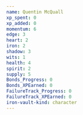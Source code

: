 ```yaml
---
name: Quentin McQuall
xp_spent: 0
xp_added: 0
momentum: 6
edge: 3
heart: 2
iron: 2
shadow: 3
wits: 1
health: 4
spirit: 2
supply: 5
Bonds_Progress: 0
Bonds_XPEarned: 0
FailureTrack_Progress: 0
FailureTrack_XPEarned: 0
iron-vault-kind: character
---
```



```iron-vault-character-info
```

```iron-vault-character-stats
```

```iron-vault-character-meters
```

```iron-vault-character-special-tracks
```

```iron-vault-character-impacts
```

```iron-vault-character-assets
```

